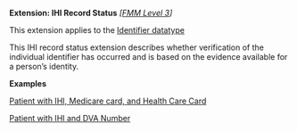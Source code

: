 **Extension: IHI Record Status**  *[[FMM Level 3](guidance.html)]*

This extension applies to the [Identifier datatype](http://hl7.org/fhir/datatypes.html#identifier) 

This IHI record status extension describes whether verification of the individual identifier has occurred and is based on the evidence available for a person’s identity.

**Examples**

[Patient with IHI, Medicare card, and Health Care Card](Patient-example0.html)

[Patient with IHI and DVA Number](Patient-example1.html)
